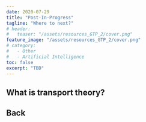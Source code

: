 ```yaml
---
date: 2020-07-29
title: "Post-In-Progress"
tagline: "Where to next?"
# header:
#   teaser: "/assets/resources_GTP_2/cover.png"
feature_image: "/assets/resources_GTP_2/cover.png"
# category:
#   - Other
#   - Artificial Intelligence
toc: false
excerpt: "TBD"
---
```


## What is transport theory?
## Back
